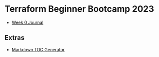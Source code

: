 # Terraform Beginner Bootcamp 2023

- [Week 0 Journal](journal/week0.md)

## Extras
- [Markdown TOC Generator](https://derlin.github.io/bitdowntoc/) 
